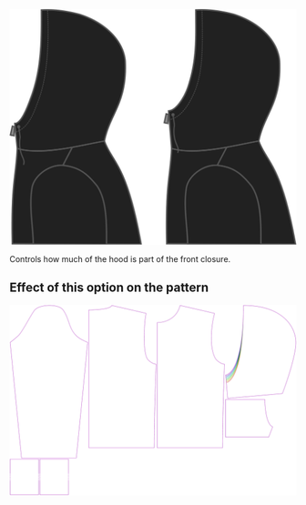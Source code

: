 ![Hood closure](./hoodclosure.svg)

Controls how much of the hood is part of the front closure.

## Effect of this option on the pattern

![This image shows the effect of this option by superimposing several variants that have a different value for this option](huey_hoodclosure_sample.svg "Effect of this option on the pattern")
